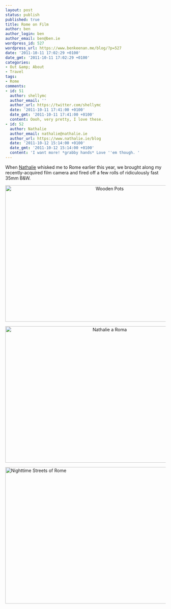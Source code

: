 ```yaml
---
layout: post
status: publish
published: true
title: Rome on Film
author: ben
author_login: ben
author_email: ben@ben.ie
wordpress_id: 527
wordpress_url: https://www.benkeenan.me/blog/?p=527
date: '2011-10-11 17:02:29 +0100'
date_gmt: '2011-10-11 17:02:29 +0100'
categories:
- Out &amp; About
- Travel
tags:
- Rome
comments:
- id: 51
  author: shellymc
  author_email: ''
  author_url: https://twitter.com/shellymc
  date: '2011-10-11 17:41:00 +0100'
  date_gmt: '2011-10-11 17:41:00 +0100'
  content: Oooh, very pretty, I love these.
- id: 52
  author: Nathalie
  author_email: nathalie@nathalie.ie
  author_url: https://www.nathalie.ie/blog
  date: '2011-10-12 15:14:00 +0100'
  date_gmt: '2011-10-12 15:14:00 +0100'
  content: 'I want more! *grabby hands* Love ''em though. '
---
```

<p>When <a href="https://www.nathalie.ie/blog" target="_blank">Nathalie</a> whisked me to Rome earlier this year, we brought along my recently-acquired film camera and fired off a few rolls of ridiculously fast 35mm B&amp;W.</p>
<p style="text-align: center;"><img src="https://farm7.static.flickr.com/6031/6234052613_a39e2ebf1f_z.jpg" alt="Wooden Pots" width="640" height="427" /></p>
<p style="text-align: center;"><img src="https://farm7.static.flickr.com/6115/6234058581_575010092e_z.jpg" alt="Nathalie a Roma" width="640" height="427" /></p>
<p><img class="aligncenter" src="https://farm7.static.flickr.com/6235/6234567094_cf92731c8e_z.jpg" alt="Nighttime Streets of Rome" width="640" height="427" /></p>
